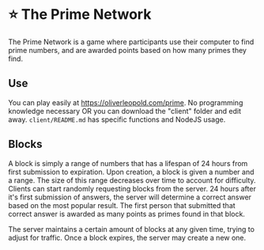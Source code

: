 # ⭐ The Prime Network

The Prime Network is a game where participants use their computer to find prime numbers, and are awarded points based on how many primes they find.

## Use
You can play easily at https://oliverleopold.com/prime. No programming knowledge necessary OR you can download the "client" folder and edit away. `client/README.md` has specific functions and NodeJS usage.

## Blocks
A block is simply a range of numbers that has a lifespan of 24 hours from first submission to expiration. Upon creation, a block is given a number and a range. The size of this range decreases over time to account for difficulty. Clients can start randomly requesting blocks from the server. 24 hours after it's first submission of answers, the server will determine a correct answer based on the most popular result. The first person that submitted that correct answer is awarded as many points as primes found in that block.

The server maintains a certain amount of blocks at any given time, trying to adjust for traffic. Once a block expires, the server may create a new one.
